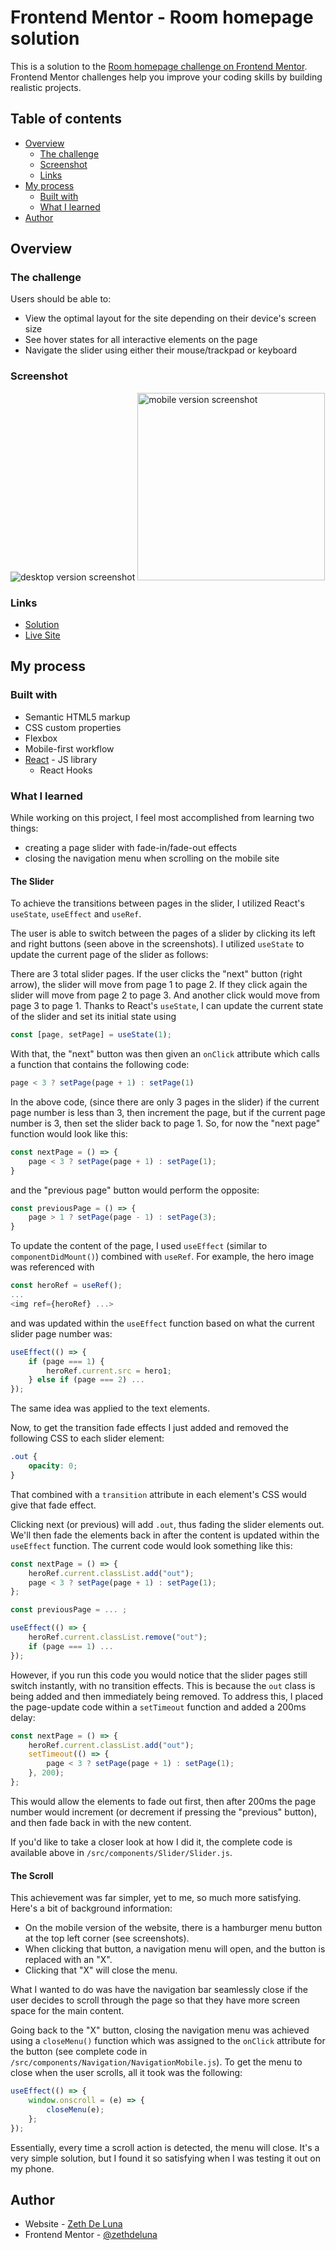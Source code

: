 # Frontend Mentor - Room homepage solution

This is a solution to the [Room homepage challenge on Frontend Mentor](https://www.frontendmentor.io/challenges/room-homepage-BtdBY_ENq). Frontend Mentor challenges help you improve your coding skills by building realistic projects. 

## Table of contents

- [Overview](#overview)
  - [The challenge](#the-challenge)
  - [Screenshot](#screenshot)
  - [Links](#links)
- [My process](#my-process)
  - [Built with](#built-with)
  - [What I learned](#what-i-learned)
- [Author](#author)


## Overview

### The challenge

Users should be able to:

- View the optimal layout for the site depending on their device's screen size
- See hover states for all interactive elements on the page
- Navigate the slider using either their mouse/trackpad or keyboard

### Screenshot

<img src='./src/images/room-desktop-screenshot.png' alt='desktop version screenshot' >
<img src='./src/images/room-mobile-screenshot.png' alt='mobile version screenshot' width='300' >

### Links

- [Solution](https://www.frontendmentor.io/solutions/responsive-homepage-built-with-react-hooks-scss-Bqkg7RoV9)
- [Live Site](https://zethdeluna.github.io/room-homepage/)

## My process

### Built with

- Semantic HTML5 markup
- CSS custom properties
- Flexbox
- Mobile-first workflow
- [React](https://reactjs.org/) - JS library
    - React Hooks

### What I learned

While working on this project, I feel most accomplished from learning two things:
- creating a page slider with fade-in/fade-out effects
- closing the navigation menu when scrolling on the mobile site

#### The Slider
To achieve the transitions between pages in the slider, I utilized React's ```useState```, ```useEffect``` and ```useRef```.

The user is able to switch between the pages of a slider by clicking its left and right buttons (seen above in the screenshots). I utilized ```useState``` to update the current page of the slider as follows:

There are 3 total slider pages. If the user clicks the "next" button (right arrow), the slider will move from page 1 to page 2. If they click again the slider will move from page 2 to page 3. And another click would move from page 3 to page 1. Thanks to React's ```useState```, I can update the current state of the slider and set its initial state using

```javascript
const [page, setPage] = useState(1);
```

With that, the "next" button was then given an ```onClick``` attribute which calls a function that contains the following code:

```javascript
page < 3 ? setPage(page + 1) : setPage(1)
```

In the above code, (since there are only 3 pages in the slider) if the current page number is less than 3, then increment the page, but if the current page number is 3, then set the slider back to page 1. So, for now the "next page" function would look like this:

```javascript
const nextPage = () => {
    page < 3 ? setPage(page + 1) : setPage(1);
}
```

and the "previous page" button would perform the opposite:

```javascript
const previousPage = () => {
    page > 1 ? setPage(page - 1) : setPage(3);
}
```

To update the content of the page, I used ```useEffect``` (similar to ```componentDidMount()```) combined with ```useRef```. For example, the hero image was referenced with

```javascript
const heroRef = useRef();
...
<img ref={heroRef} ...>
```

and was updated within the ```useEffect``` function based on what the current slider page number was:

```javascript
useEffect(() => {
    if (page === 1) {
        heroRef.current.src = hero1;
    } else if (page === 2) ...
});
```

The same idea was applied to the text elements.

Now, to get the transition fade effects I just added and removed the following CSS to each slider element:

```css
.out {
    opacity: 0;
}
```

That combined with a ```transition``` attribute in each element's CSS would give that fade effect.

Clicking next (or previous) will add ```.out```, thus fading the slider elements out. We'll then fade the elements back in after the content is updated within the ```useEffect``` function. The current code would look something like this:

```javascript
const nextPage = () => {
    heroRef.current.classList.add("out");
    page < 3 ? setPage(page + 1) : setPage(1);
};

const previousPage = ... ;

useEffect(() => {
    heroRef.current.classList.remove("out");
    if (page === 1) ...
});
```

However, if you run this code you would notice that the slider pages still switch instantly, with no transition effects. This is because the ```out``` class is being added and then immediately being removed. To address this, I placed the page-update code within a ```setTimeout``` function and added a 200ms delay:

```javascript
const nextPage = () => {
    heroRef.current.classList.add("out");
    setTimeout(() => {
        page < 3 ? setPage(page + 1) : setPage(1);
    }, 200);
};
```

This would allow the elements to fade out first, then after 200ms the page number would increment (or decrement if pressing the "previous" button), and then fade back in with the new content. 

If you'd like to take a closer look at how I did it, the complete code is available above in ```/src/components/Slider/Slider.js```.

#### The Scroll
This achievement was far simpler, yet to me, so much more satisfying. Here's a bit of background information: 
- On the mobile version of the website, there is a hamburger menu button at the top left corner (see screenshots). 
- When clicking that button, a navigation menu will open, and the button is replaced with an "X". 
- Clicking that "X" will close the menu.

What I wanted to do was have the navigation bar seamlessly close if the user decides to scroll through the page so that they have more screen space for the main content.

Going back to the "X" button, closing the navigation menu was achieved using a ```closeMenu()``` function which was assigned to the ```onClick``` attribute for the button (see complete code in ```/src/components/Navigation/NavigationMobile.js```). To get the menu to close when the user scrolls, all it took was the following:

```javascript
useEffect(() => {
    window.onscroll = (e) => {
        closeMenu(e);
    };
});
```

Essentially, every time a scroll action is detected, the menu will close. It's a very simple solution, but I found it so satisfying when I was testing it out on my phone.

## Author

- Website - [Zeth De Luna](https://zethdeluna.com)
- Frontend Mentor - [@zethdeluna](https://www.frontendmentor.io/profile/zethdeluna)